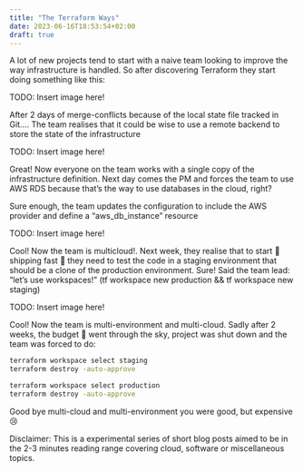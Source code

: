 ```yaml
---
title: "The Terraform Ways"
date: 2023-06-16T18:53:54+02:00
draft: true
---
```


A lot of new projects tend to start with a naive team looking to improve the way infrastructure is handled. So after discovering Terraform they start doing something like this:

TODO: Insert image here!

After 2 days of merge-conflicts because of the local state file tracked in Git…. The team realises that it could be wise to use a remote backend to store the state of the infrastructure

TODO: Insert image here!

Great! Now everyone on the team works with a single copy of the infrastructure definition. Next day comes the PM and forces the team to use AWS RDS because that’s the way to use databases in the cloud, right?

Sure enough, the team updates the configuration to include the AWS provider and define a “aws_db_instance” resource

TODO: Insert image here!

Cool! Now the team is multicloud!. Next week, they realise that to start :rocket: shipping fast :rocket: they need to test the code in a staging environment that should be a clone of the production environment. Sure! Said the team lead: “let’s use workspaces!” (tf workspace new production && tf workspace new staging)

TODO: Insert image here!

Cool! Now the team is multi-environment and multi-cloud. Sadly after 2 weeks, the budget :money_with_wings: went through the sky, project was shut down and the team was forced to do:

```bash
terraform workspace select staging
terraform destroy -auto-approve

terraform workspace select production
terraform destroy -auto-approve
```

Good bye multi-cloud and multi-environment you were good, but expensive :cry:

Disclaimer: This is a experimental series of short blog posts aimed to be in the 2-3 minutes reading range covering cloud, software or miscellaneous topics.
